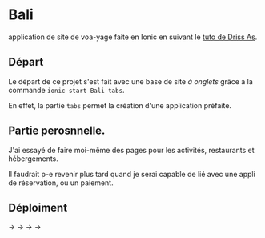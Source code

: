 # Bali

application de site de voa-yage faite en Ionic en suivant le [tuto de Driss As](https://www.youtube.com/watch?v=fIaH88hpL9k&feature=emb_title).

## Départ

Le départ de ce projet s'est fait avec une base de site _à onglets_ grâce à la commande `ionic start Bali tabs`.

En effet, la partie `tabs` permet la création d'une application préfaite.

## Partie perosnnelle.

J'ai essayé de faire moi-même des pages pour les activités, restaurants et hébergements.

Il faudrait p-e revenir plus tard quand je serai capable de lié avec une appli de réservation, ou un paiement.

## Déploiment

-> -> -> ->
